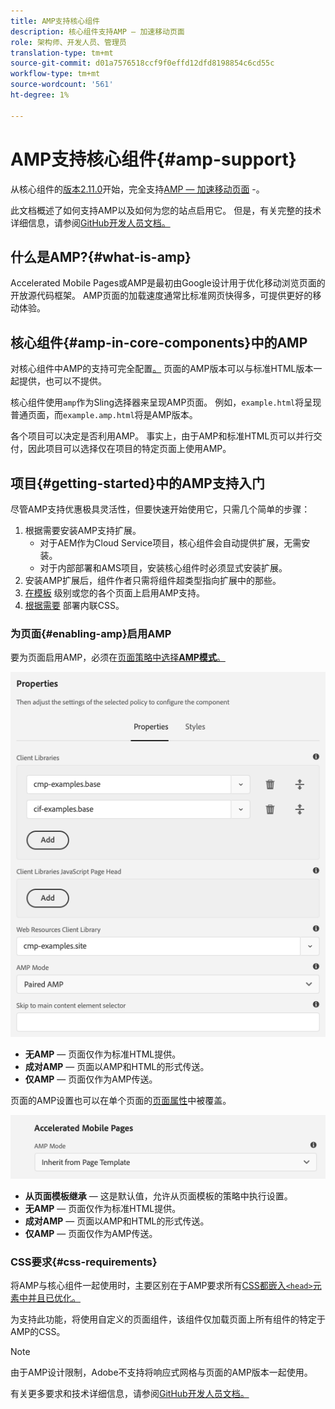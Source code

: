 ```yaml
---
title: AMP支持核心组件
description: 核心组件支持AMP — 加速移动页面
role: 架构师、开发人员、管理员
translation-type: tm+mt
source-git-commit: d01a7576518ccf9f0effd12dfd8198854c6cd55c
workflow-type: tm+mt
source-wordcount: '561'
ht-degree: 1%

---
```



# AMP支持核心组件{#amp-support}

从核心组件的[版本2.11.0](/help/versions.md)开始，完全支持[AMP — 加速移动页面](https://developers.google.com/amp) -。

此文档概述了如何支持AMP以及如何为您的站点启用它。 但是，有关完整的技术详细信息，请参阅[GitHub开发人员文档。](https://github.com/adobe/aem-core-wcm-components/tree/master/extensions/amp)

## 什么是AMP?{#what-is-amp}

Accelerated Mobile Pages或AMP是最初由Google设计用于优化移动浏览页面的开放源代码框架。 AMP页面的加载速度通常比标准网页快得多，可提供更好的移动体验。

## 核心组件{#amp-in-core-components}中的AMP

对核心组件中AMP的支持可完全配置[。](#enabling-amp) 页面的AMP版本可以与标准HTML版本一起提供，也可以不提供。

核心组件使用`amp`作为Sling选择器来呈现AMP页面。 例如，`example.html`将呈现普通页面，而`example.amp.html`将是AMP版本。

各个项目可以决定是否利用AMP。 事实上，由于AMP和标准HTML页可以并行交付，因此项目可以选择仅在项目的特定页面上使用AMP。

## 项目{#getting-started}中的AMP支持入门

尽管AMP支持优惠极具灵活性，但要快速开始使用它，只需几个简单的步骤：

1. 根据需要安装AMP支持扩展。
   * 对于AEM作为Cloud Service项目，核心组件会自动提供扩展，无需安装。
   * 对于内部部署和AMS项目，安装核心组件时必须显式安装扩展。
1. 安装AMP扩展后，组件作者只需将组件超类型指向扩展中的那些。
1. [在模板](#enabling-amp) 级别或您的各个页面上启用AMP支持。
1. [根据需要](#css-requirements) 部署内联CSS。

### 为页面{#enabling-amp}启用AMP

要为页面启用AMP，必须在[页面策略中选择&#x200B;**AMP模式**。](https://docs.adobe.com/content/help/en/experience-manager-cloud-service/sites/authoring/features/templates.html#editing-a-template-page-policy-template-author-developer)

![AMP页面策略选项](/help/assets/amp-policy.png)

* **无AMP**  — 页面仅作为标准HTML提供。
* **成对AMP**  — 页面以AMP和HTML的形式传送。
* **仅AMP**  — 页面仅作为AMP传送。

页面的AMP设置也可以在单个页面的[页面属性](https://docs.adobe.com/content/help/zh-Hans/experience-manager-cloud-service/sites/authoring/fundamentals/page-properties.html)中被覆盖。

![AMP页面属性](/help/assets/amp-page-properties.png)

* **从页面模板继承**  — 这是默认值，允许从页面模板的策略中执行设置。
* **无AMP**  — 页面仅作为标准HTML提供。
* **成对AMP**  — 页面以AMP和HTML的形式传送。
* **仅AMP**  — 页面仅作为AMP传送。

### CSS要求{#css-requirements}

将AMP与核心组件一起使用时，主要区别在于AMP要求所有[CSS都嵌入`<head>`元素中并且已优化。](including-clientlibs.md#inlining)

为支持此功能，将使用自定义的页面组件，该组件仅加载页面上所有组件的特定于AMP的CSS。

>[!NOTE]
>
>由于AMP设计限制，Adobe不支持将响应式网格与页面的AMP版本一起使用。

有关更多要求和技术详细信息，请参阅[GitHub开发人员文档。](https://github.com/adobe/aem-core-wcm-components/tree/master/extensions/amp)
